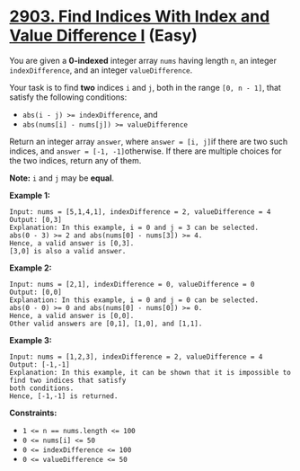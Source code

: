# [2903. Find Indices With Index and Value Difference I][link] (Easy)

[link]: https://leetcode.cn/problems/find-indices-with-index-and-value-difference-i/

You are given a **0-indexed** integer array `nums` having length `n`, an integer `indexDifference`,
and an integer `valueDifference`.

Your task is to find **two** indices `i` and `j`, both in the range `[0, n - 1]`, that satisfy the
following conditions:

- `abs(i - j) >= indexDifference`, and
- `abs(nums[i] - nums[j]) >= valueDifference`

Return an integer array `answer`, where `answer = [i, j]`if there are two such indices, and `answer
= [-1, -1]`otherwise. If there are multiple choices for the two indices, return any of them.

**Note:** `i` and `j` may be **equal**.

**Example 1:**

```
Input: nums = [5,1,4,1], indexDifference = 2, valueDifference = 4
Output: [0,3]
Explanation: In this example, i = 0 and j = 3 can be selected.
abs(0 - 3) >= 2 and abs(nums[0] - nums[3]) >= 4.
Hence, a valid answer is [0,3].
[3,0] is also a valid answer.
```

**Example 2:**

```
Input: nums = [2,1], indexDifference = 0, valueDifference = 0
Output: [0,0]
Explanation: In this example, i = 0 and j = 0 can be selected.
abs(0 - 0) >= 0 and abs(nums[0] - nums[0]) >= 0.
Hence, a valid answer is [0,0].
Other valid answers are [0,1], [1,0], and [1,1].
```

**Example 3:**

```
Input: nums = [1,2,3], indexDifference = 2, valueDifference = 4
Output: [-1,-1]
Explanation: In this example, it can be shown that it is impossible to find two indices that satisfy
both conditions.
Hence, [-1,-1] is returned.
```

**Constraints:**

- `1 <= n == nums.length <= 100`
- `0 <= nums[i] <= 50`
- `0 <= indexDifference <= 100`
- `0 <= valueDifference <= 50`
